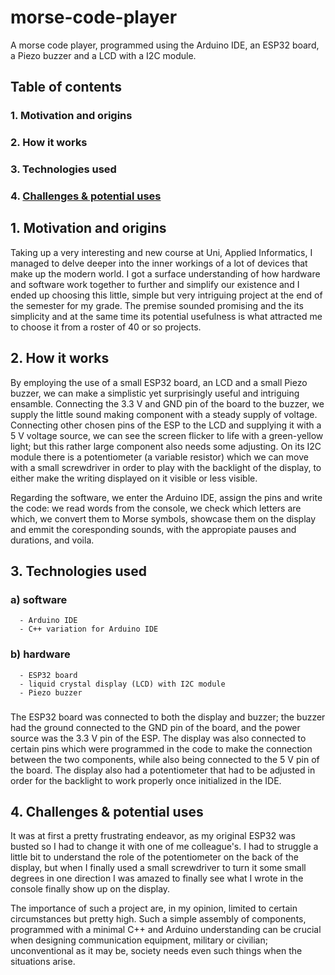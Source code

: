 # morse-code-player

A morse code player, programmed using the Arduino IDE, an ESP32 board, a Piezo buzzer and a LCD with a I2C module.




## Table of contents

### 1. Motivation and origins
### 2. How it works
### 3. Technologies used
### 4. [Challenges & potential uses](#challenges-&-potential-uses)





## 1. Motivation and origins

Taking up a very interesting and new course at Uni, Applied Informatics, I managed to delve deeper into the inner workings of a lot of devices that make up the modern world. I got a surface understanding of how hardware and software work together to further and simplify our existence and I ended up choosing this little, simple but very intriguing project at the end of the semester for my grade. The premise sounded promising and the its simplicity and at the same time its potential usefulness is what attracted me to choose it from a roster of 40 or so projects.

## 2. How it works

By employing the use of a small ESP32 board, an LCD and a small Piezo buzzer, we can make a simplistic yet surprisingly useful and intriguing ensamble. Connecting the 3.3 V and GND pin of the board to the buzzer, we supply the little sound making component with a steady supply of voltage. Connecting other chosen pins of the ESP to the LCD and supplying it with a 5 V voltage source, we can see the screen flicker to life with a green-yellow light; but this rather large component also needs some adjusting. On its I2C module there is a potentiometer (a variable resistor) which we can move with a small screwdriver in order to play with the backlight of the display, to either make the writing displayed on it visible or less visible.

Regarding the software, we enter the Arduino IDE, assign the pins and write the code: we read words from the console, we check which letters are which, we convert them to Morse symbols, showcase them on the display and emmit the coresponding sounds, with the appropiate pauses and durations, and voila.


## 3. Technologies used 

### a) software
      - Arduino IDE
      - C++ variation for Arduino IDE

### b) hardware
      - ESP32 board
      - liquid crystal display (LCD) with I2C module
      - Piezo buzzer
     
###
The ESP32 board was connected to both the display and buzzer; the buzzer had the ground connected to the GND pin of the board, and the power source was the 3.3 V pin of the ESP. The display was also connected to certain pins which were programmed in the code to make the connection between the two components, while also being connected to the 5 V pin of the board. The display also had a potentiometer that had to be adjusted in order for the backlight to work properly once initialized in the IDE. 


## 4. Challenges & potential uses

It was at first a pretty frustrating endeavor, as my original ESP32 was busted so I had to change it with one of me colleague's. I had to struggle a little bit to understand the role of the potentiometer on the back of the display, but when I finally used a small screwdriver to turn it some small degrees in one direction I was amazed to finally see what I wrote in the console finally show up on the display. 

The importance of such a project are, in my opinion, limited to certain circumstances but pretty high. Such a simple assembly of components, programmed with  a minimal C++ and Arduino understanding can be crucial when designing communication equipment, military or civilian; unconventional as it may be, society needs even such things when the situations arise.
